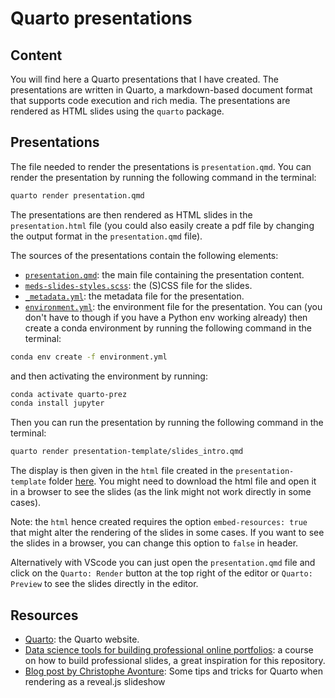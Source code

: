 # Quarto presentations

## Content

You will find here a Quarto presentations that I have created. The presentations are written in Quarto, a markdown-based document format that supports code execution and rich media. The presentations are rendered as HTML slides using the `quarto` package.

## Presentations

The file needed to render the presentations is `presentation.qmd`. You can render the presentation by running the following command in the terminal:

```bash
quarto render presentation.qmd
```

The presentations are then rendered as HTML slides in the `presentation.html` file (you could also easily create a pdf file by changing the output format in the `presentation.qmd` file).

The sources of the presentations contain the following elements:

- [`presentation.qmd`](presentation.qmd): the main file containing the presentation content.
- [`meds-slides-styles.scss`](meds-slides-styles.scss): the (S)CSS file for the slides.
- [`_metadata.yml`](_metadata.yml): the metadata file for the presentation.
- [`environment.yml`](../environment.yml): the environment file for the presentation. You can (you don't have to though if you have a Python env working already) then create a conda environment by running the following command in the terminal:

```bash
conda env create -f environment.yml
```
and then activating the environment by running:

```bash
conda activate quarto-prez
conda install jupyter
```

Then you can run the presentation by running the following command in the terminal:

```bash
quarto render presentation-template/slides_intro.qmd
```

The display is then given in the `html` file created in the `presentation-template` folder [here](https://raw.githubusercontent.com/josephsalmon/OrganizationFiles/master/Quarto/presentation-template/slides_intro.html).
You might need to download the html file and open it in a browser to see the slides (as the link might not work directly in some cases).

Note: the `html` hence created requires the option `embed-resources: true` that might alter the rendering of the slides in some cases. If you want to see the slides in a browser, you can change this option to `false` in header.

Alternatively with VScode you can just open the `presentation.qmd` file and click on the `Quarto: Render` button at the top right of the editor or `Quarto: Preview` to see the slides directly in the editor.


## Resources

- [Quarto](https://quarto.org/docs/presentations/revealjs/): the Quarto website.
- [Data science tools for building professional online portfolios](https://ucsb-meds.github.io/EDS-296-DS-portfolios/course-materials/week4-writing-blogs.html): a course on how to build professional slides, a great inspiration for this repository.
- [Blog post by Christophe Avonture](https://www.avonture.be/blog/quarto-revealjs-tips/): Some tips and tricks for Quarto when rendering as a reveal.js slideshow